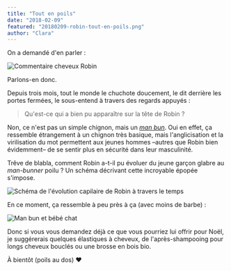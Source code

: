 ```yaml
---
title: "Tout en poils"
date: "2018-02-09"
featured: "20180209-robin-tout-en-poils.png"
author: "Clara"
---
```


On a demandé d'en parler :

![Commentaire cheveux Robin](20180209-commentaire-cheveux.png)

Parlons-en donc.

Depuis trois mois, tout le monde le chuchote doucement, le dit derrière les
portes fermées, le sous-entend à travers des regards appuyés :

> Qu'est-ce qui a bien pu apparaître sur la tête de Robin ?

Non, ce n'est pas un simple chignon, mais un
[_man bun_](https://fr.wiktionary.org/wiki/man_bun). Oui en effet, ça ressemble
étrangement à un chignon très basique, mais l'anglicisation et la virilisation
du mot permettent aux jeunes hommes –autres que Robin bien évidemment– de se
sentir plus en sécurité dans leur masculinité.

Trêve de blabla, comment Robin a-t-il pu évoluer du jeune garçon glabre au
_man-bunner_ poilu ? Un schéma décrivant cette incroyable épopée s'impose.

![Schéma de l'évolution capilaire de Robin à travers le temps](20180209-robin-tout-en-poils.png)

En ce moment, ça ressemble à peu près à ça (avec moins de barbe) :

![Man bun et bébé chat](20180209-bolaven-chaton.jpg "C'est pas parce qu'on est un homme viril qu'on peut pas aimé les bébés chats d'abord")

Donc si vous vous demandez déjà ce que vous pourriez lui offrir pour Noël, je
suggérerais quelques élastiques à cheveux, de l'après-shampooing pour longs
cheveux bouclés ou une brosse en bois bio.

À bientôt (poils au dos) ❤️

